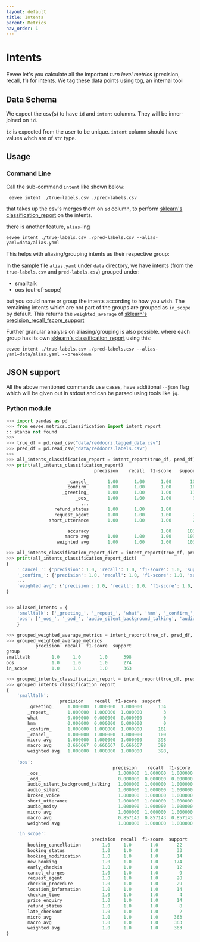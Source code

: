 ```yaml
---
layout: default
title: Intents
parent: Metrics
nav_order: 1
---
```


# Intents

Eevee let's you calculate all the important _turn level
metrics_ (precision, recall, f1) for intents. We tag these data points using tog, an internal tool

## Data Schema

We expect the csv(s) to have `id` and `intent` columns. They will be inner-joined on `id`. 

`id` is expected from the user to be unique.
`intent` column should have values whch are of `str` type.

## Usage

### Command Line
Call the sub-command `intent` like shown below:

```shell
 eevee intent ./true-labels.csv ./pred-labels.csv
```

that takes up the csv's merges them on `id` column, to perform [sklearn's classification_report](https://scikit-learn.org/stable/modules/generated/sklearn.metrics.classification_report.html#sklearn.metrics.classification_report)
on the intents.

there is another feature, `alias`-ing

```
eevee intent ./true-labels.csv ./pred-labels.csv --alias-yaml=data/alias.yaml
```

This helps with aliasing/grouping intents as their respective group:

In the sample file `alias.yaml` under `data` directory, we have intents (from the `true-labels.csv` and `pred-labels.csv`) grouped under:
* smalltalk
* oos (out-of-scope)

but you could name or group the intents according to how you wish. The remaining intents which are not
part of the groups are grouped as `in_scope` by default. This returns the `weighted_average` of [sklearn's precision_recall_fscore_support](https://scikit-learn.org/stable/modules/generated/sklearn.metrics.precision_recall_fscore_support.html#sklearn.metrics.precision_recall_fscore_support)

Further granular analysis on aliasing/grouping is also possible. where each group has its own [sklearn's classification_report](https://scikit-learn.org/stable/modules/generated/sklearn.metrics.classification_report.html#sklearn.metrics.classification_report) using this:

```
eevee intent ./true-labels.csv ./pred-labels.csv --alias-yaml=data/alias.yaml --breakdown
```

## JSON support

All the above mentioned commands use cases, have additional `--json` flag which will be given out in stdout and can be parsed
using tools like `jq`.

### Python module

```python
>>> import pandas as pd
>>> from eevee.metrics.classification import intent_report
:: stanza not found
>>> 
>>> true_df = pd.read_csv("data/reddoorz.tagged_data.csv")
>>> pred_df = pd.read_csv("data/reddoorz.labels.csv")
>>> 
>>> all_intents_classification_report = intent_report(true_df, pred_df)
>>> print(all_intents_classification_report)
                                 precision    recall  f1-score   support

                       _cancel_       1.00      1.00      1.00       100
                      _confirm_       1.00      1.00      1.00       161
                     _greeting_       1.00      1.00      1.00       134
                          _oos_       1.00      1.00      1.00        97
                            ...
                  refund_status       1.00      1.00      1.00         8
                  request_agent       1.00      1.00      1.00        28
                short_utterance       1.00      1.00      1.00        23

                       accuracy                           1.00      1035
                      macro avg       1.00      1.00      1.00      1035
                   weighted avg       1.00      1.00      1.00      1035

>>> all_intents_classification_report_dict = intent_report(true_df, pred_df, return_output_as_dict=True)
>>> print(all_intents_classification_report_dict)
{
    '_cancel_': {'precision': 1.0, 'recall': 1.0, 'f1-score': 1.0, 'support': 100}, 
    '_confirm_': {'precision': 1.0, 'recall': 1.0, 'f1-score': 1.0, 'support': 161},
    ...
    'weighted avg': {'precision': 1.0, 'recall': 1.0, 'f1-score': 1.0, 'support': 1035}
}


>>> aliased_intents = {
    'smalltalk': ['_greeting_', '_repeat_', 'what', 'hmm', '_confirm_', '_cancel_'], 
    'oos': ['_oos_', '_ood_', 'audio_silent_background_talking', 'audio_silent', 'broken_voice', 'short_utterance', 'audio_noisy']
    }

>>> grouped_weighted_average_metrics = intent_report(true_df, pred_df, intent_groups=aliased_intents)
>>> grouped_weighted_average_metrics
           precision  recall  f1-score  support
group                                          
smalltalk        1.0     1.0       1.0      398
oos              1.0     1.0       1.0      274
in_scope         1.0     1.0       1.0      363

>>> grouped_intents_classification_report = intent_report(true_df, pred_df, intent_groups=aliased_intents, breakdown=True)
>>> grouped_intents_classification_report
{
    'smalltalk':               
                    precision    recall  f1-score  support
        _greeting_     1.000000  1.000000  1.000000      134
        _repeat_       1.000000  1.000000  1.000000        3
        what           0.000000  0.000000  0.000000        0
        hmm            0.000000  0.000000  0.000000        0
        _confirm_      1.000000  1.000000  1.000000      161
        _cancel_       1.000000  1.000000  1.000000      100
        micro avg      1.000000  1.000000  1.000000      398
        macro avg      0.666667  0.666667  0.666667      398
        weighted avg   1.000000  1.000000  1.000000      398,
    
    'oos':
                                        precision    recall  f1-score  support
        _oos_                             1.000000  1.000000  1.000000       97
        _ood_                             0.000000  0.000000  0.000000        0
        audio_silent_background_talking   1.000000  1.000000  1.000000       66
        audio_silent                      1.000000  1.000000  1.000000       32
        broken_voice                      1.000000  1.000000  1.000000        1
        short_utterance                   1.000000  1.000000  1.000000       23
        audio_noisy                       1.000000  1.000000  1.000000       55
        micro avg                         1.000000  1.000000  1.000000      274
        macro avg                         0.857143  0.857143  0.857143      274
        weighted avg                      1.000000  1.000000  1.000000      274,

    'in_scope':                 
                                precision  recall  f1-score  support
        booking_cancellation        1.0     1.0       1.0       22
        booking_status              1.0     1.0       1.0       33
        booking_modification        1.0     1.0       1.0       14
        new_booking                 1.0     1.0       1.0      174
        early_checkin               1.0     1.0       1.0       12
        cancel_charges              1.0     1.0       1.0        9
        request_agent               1.0     1.0       1.0       28
        checkin_procedure           1.0     1.0       1.0       29
        location_information        1.0     1.0       1.0       14
        checkin_time                1.0     1.0       1.0        4
        price_enquiry               1.0     1.0       1.0       14
        refund_status               1.0     1.0       1.0        8
        late_checkout               1.0     1.0       1.0        2
        micro avg                   1.0     1.0       1.0      363
        macro avg                   1.0     1.0       1.0      363
        weighted avg                1.0     1.0       1.0      363
}
```

